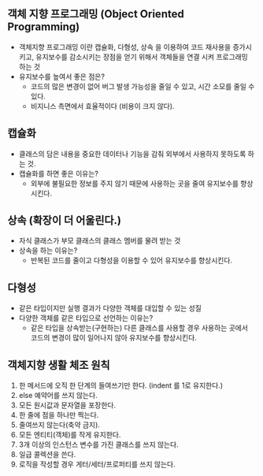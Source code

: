 ## 객체 지향 프로그래밍 (Object Oriented Programming)

- 객체지향 프로그래밍 이란 캡슐화, 다형성, 상속 을 이용하여 코드 재사용을 증가시키고, 유지보수를 감소시키는 장점을 얻기 위해서 객체들을 연결 시켜 프로그래밍 하는 것
- 유지보수를 높여서 좋은 점은?
    - 코드의 많은 변경이 없어 버그 발생 가능성을 줄일 수 있고, 시간 소모를 줄일 수 있다.
    - 비지니스 측면에서 효율적이다 (비용이 크지 않다).

## 캡슐화

- 클래스의 담은 내용을 중요한 데이터나 기능을 감춰 외부에서 사용하지 못하도록 하는 것.
- 캡슐화를 하면 좋은 이유는?
    - 외부에 불필요한 정보를 주지 않기 때문에 사용하는 곳을 줄여 유지보수를 향상시킨다.

## 상속 (확장이 더 어울린다.)

- 자식 클래스가 부모 클래스의 클래스 멤버를 물려 받는 것
- 상속을 하는 이유는?
    - 반복된 코드를 줄이고 다형성을 이용할 수 있어 유지보수를 향상시킨다.


## 다형성

- 같은 타입이지만 실행 결과가 다양한 객체를 대입할 수 있는 성질
- 다양한 객체를 같은 타입으로 선언하는 이유는?
    - 같은 타입을 상속받는(구현하는) 다른 클래스를 사용할 경우 사용하는 곳에서 코드의 변경이 많이 일어나지 않아 유지보수를 향상시킨다.


## 객체지향 생활 체조 원칙

1. 한 메서드에 오직 한 단계의 들여쓰기만 한다. (indent 를 1로 유지한다.)
2. else 예약어를 쓰지 않는다.
3. 모든 원시값과 문자열을 포장한다.
4. 한 줄에 점을 하나만 찍는다.
5. 줄여쓰지 않는다(축약 금지).
6. 모든 엔티티(객체)를 작게 유지한다.
7. 3개 이상의 인스턴스 변수를 가진 클래스를 쓰지 않는다.
8. 일급 콜렉션을 쓴다.
9. 로직을 작성할 경우 게터/세터/프로퍼티를 쓰지 않는다.